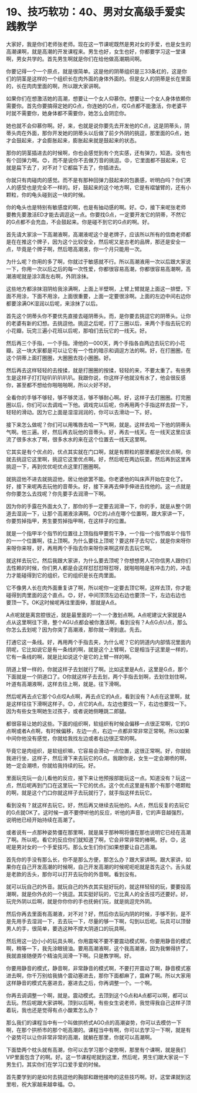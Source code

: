 # 19、技巧软功：40、男对女高级手爱实践教学

大家好，我是你们老师张老师。现在这一节课呢既然是男对女的手爱，也是女生的高潮课啊，就是高潮的开发课程来。男生也好，女生也好，你都要学习这一堂课啊，男女共学的。首先男生啊就是你们在给他做高潮期间啊。

你要记得一个一个原点，就是很简单。这是他的阴蒂组织是三33条杠的，这是你们的阴茎是这样的一个组织长在肉外面的身体外面的。但是女人的阴蒂是长在里面的，长在肉肉里面的啊，所以跟大家讲啊。

如果你们在想激活她的高潮，想要让一个女人仰慕你。想要让一个女人身体依赖你需要你。首先你要搞得定她的G点，你连她的G点，哎G点都不能激活，你老婆平时就不需要你，她身体都不需要你，她怎么会阴恋你。

她也就不会仰慕你啊。好，来，也就是说你要先去开发他的C点，这是阴蒂头，阴蒂头肉在外面，那你开发她的阴蒂头以后做了前夕外阴的挑逗，那里面的G点，她才会鼓起来，才会膨胀起来，膨胀起来就是鼓起来的状态。

那你的阴茎插进去的时候啊，你也会感觉到有个充实感，还有弹力，知道。没有也有个回弹力啊。😊，而不是说你不去做万音的挑逗。😡，它里面都不鼓起来，它就是扁下去了，对不对？它都扁下去了，你插进去。

你就只有肉碰肉的感觉。而不是有那种回弹力鼓起来的包裹感，听明白吗？你们男人的感受也是完全不一样的。好，鼓起来的这个地方啊，它是有褶皱臂的，还有小颗粒，你的龟头碰到这一块的时候。

你的龟头也是特别有敏感度的啊，也是有抽动感的啊。好。😊，接下来呢张老师要教先要激活ED才能去调逗这一点。你要找G点，一定要开发它的阴蒂，不然它的G点都不会充血，不会鼓起来。你是碰不到它的G点的啊。好。

首先请大家涂一下高潮液啊，高潮液呢这个是老牌子，应该所以所有的信商老师都是在在推这个牌子，因为这个比较安全，然后呢又是古老的品牌，那还是安全一点，毕竟是个牌子啊，然后嗯高潮液，你一个月只能用一次。

为什么呢？你用的多了啊，你就过于敏感就不行。所以高潮液用一次以后跟大家说一下，你用一次以后之后的每一次性爱，你都很容易高潮，你都很容易高潮啊，高潮液呢就是涂3滴左右啊，外阴涂抹。

这些地方都涂抹泪阴给我涂满啊，上面上半壁啊，上臂上臂就是上面这一排壁，下面不用涂，下面不用涂，上面很重要，上面一定要很涂啊。上面的左边中间右边你都要涂满OK湿润以后呢，来涂抹了以后。

首先这个阴蒂头你不要优先直接去碰阴蒂头。而，是你要去挑逗它的阴蒂头。让你的老婆有新的幻想。去挑逗他。挑逗之后呢，打了三圈以后，来两个手指去玩它的小花瓣。玩完三遍小花班以后呢，那咱们去玩它的一线天。好。

然后再三个手指，一个手指。滑他的一000天，两个手指各自两边去玩它的小花瓣。这一块大家都是可以让它有一个性的暗示和调逗方法的啊。好，在打圈圈，在这个阴蒂上面打圈圈，大圈圈去找小圈圈。好。

然后再去这样轻轻的去按揉，就是打圈圈的按揉，轻轻的来，不要太重了。有些男生是这样子打打哒叭叭叭叭叭。我跟你说，你这样子他就没有水了，他会很反感你，甚至都不想给你啪啪啪啊，所以火好不好。

全看你的手够不够轻，够不够灵活，够不够耐心啊。好，这样子去打圈圈。打完圈圈以后，你们可以去调戏一下他。调戏完以后呢，你再用两个手指这样去捏一下，轻轻的滑动。因为它上面是湿湿润润的，你可以去滑动一下。好。

接下来怎么做呢？你们可以用嘴唇去哈一下气啊，就是。这样去哈一下他的阴蒂头气啊。他三遍。好，然后再去玩他的音蒂头。好，再去一线天。在一线天这里应该流了很多水水了啊，很多水水的来在这个位置去一线天这里啊。

它其实是有个优点的，优点其实就在门口啊，就是有颗粒的那里都是优优点啊，你就去挑逗它这里啊，挑逗它这里优点啊。好，然后呢在两边玩耍。然后再到这里再挑逗一下，再到优优呃优点这里打圈圈啊。

就挑逗他不进去就挑逗他，居让他欲罢不能。你老婆他的叫床声开始在变化了。好，接下来呢再去玩他的音蒂头。好，接下来再去伸手伸进去找他的。这一点就是你你要怎么去找呢？你先要手去润滑一下啊。

因为你的手露在外面太久了，那你的手一定要去润滑一下，你的手，就是从整个阴道去湿润一下，让那个高潮液涂满啊。O它的J点在哪个位置啊，跟大家讲一下，你要剪掉指甲，男生要剪掉指甲啊，在这样子的位置。

就是一个指甲半个指节的位置往上顶指指甲要剪干净，一个指一个指节痂半个指节的一一个位置啊，往上顶啊。为什么要往上顶呢？要这样子去勾它，就是你来呀你来呀你来呀，好，再用两个手指去你来呀你来啊这样去去玩它啊。

就这样去玩它。然后我跟大家讲，为什么要去顶呢？你想想男人可你信男人跟你们去性赖的时候，你们男人都是会这样怼怼怼呀怼呀，就啪啪啪是有冲击力的，冲击力才能碰得到它的组织，它的组织是长在肉里面。

它不像男人长在肉外面重复讲了啊，所以呢你一定要去顶它啊，这样去顶，你才能碰得到肉里面的这个直点。😊，好，中间顶顶左边右边也要顶一下，左边右边也要顶一下。OK这时候呢再往里面伸，那就是A点。

A点呢就是离宫腔很近，就是最里面的一个一个激划点啊。A点呢建议大家就是A点从这里啊往下滑，整个AGU点都会被你激活啊，看到没有？A点G点U点，那么你怎么去划呢？因为你突了高潮液，那你就一滑到底。先去。

打通它这一条线。好，再用两个手指去夹，为什么呢？它的阴道内内部情况里面内阴呢，它比如说它是有一条线的啊，就是这个上臂啊，它是相当于这里是一样的，它有一条线的啊，就是比如说这个是它的上臂一样的啊。

阴道上臂一样的，你就这样子去划就行了啊。比如这里是A点，这里是G点，那个下面就是一个阴道口了。O你就这样子去去划，两个手指去划啊，去划住划住啊，叶道有高潮液啊，这样去往上啊，就是。往下滑啊。

然后呢再去点它那个G点哎A点啊，再去点它的A点，看到没有？A点在这里啊，就是这样往往下滑啊这样子。😊，点它的A点。左边也要找一下，右边也要找一下。因为有些女生啊她生过孩子，或者说她侧睡跳二郎腿。

都很容易让她的这些。下面的组织啊，软组织有时候会偏移一点很正常啊，它的G点啊或者A点啊，有时候偏移，左边一点，右边一点都非常非常正常啊。所以如果中间你他没有感觉，你就给我找左边或者右边很正常的啊。

毕竟它是肉组织，是软组织嘛，它容易会滑动一点位置，这很正常啊。好，你就给我进行坐，这样子，然后滑下来去玩它的G点。我跟你说，女生一定会潮喷的啊，她一定会潮喷，你就给我持续的玩。好。

里面玩完玩一会儿看他的反应，接下来让他预报部能玩这一点。知道没有？玩这一点，然后呢再到门口在这里玩一下它的优点。这个优点这里是有那个有那个嗯颗粒的啊，就是这个门口你就这样子去玩就行了，就手指这样去玩它。

看到没有？就这样去玩它。好，然后再又继续去玩他的。A点，然后反复的去玩它的G点就OK了。这时候一直不要停听他的反应，听他的声音，它的声音越强烈，说明他已经开始持续在高潮了。

或者说有一点那种姿势僵在那里啊，就是属于那种啊将僵在那也说明它已经在高潮了啊。所以呢。看它的反应你们就知道了啊，它会非常非常的棒啊。好。😊，这呢是男对女的一个手爱技巧。那么女生们你们如果想要让自己高潮。

首先你的手没有那么长，你不是那么方便，那怎么办？跟大家讲啊。跟大家讲，如果你在自己开发高潮的时候啊，自己开发高潮的时候呢呃呃就是首先这个。舌头就是老款的舌头，那你可以打开去玩你的外音啊。看到没有。

就可以玩自己的外音。就玩自己的外衣其实挺好玩的，就这样轻轻的玩，要要投高潮啊，就是你外衣的一个挑逗。其实挺好玩的，它比真人的全舌技巧还要好。好，玩完外阴以后啊，就是你你你的手也抚俯们玩，就是挑逗完外阴。

然后你再去里面有高潮液，对不对？好，然后你去玩内阴的时候，手够不到，是不是先用手去湿润一下，去去玩一下，尽量的够一下啊，勾到以后呢。玩具可以顶替男人的手，很简单，要选这种不撑大阴道口的玩具啊。

然后用这一边小小的玩具头啊，你用震唉不要不要震动模式啊，你要用静音的模式啊，稍等一下，我先涂眼镜油。要用高潮液啊，这个我高潮液，因为我懒得挤了，我就直接随便弄个精油先润滑一下啊。只是教学啊。好。

你要用静音的模式，静音啊，非常静音的模式啊，不要打开震动了啊，静音模式塞进去啊，你千万别给我搞个震动塞进去，那你下面都麻了，震麻了啊。所以大家用这样静音的模式先塞进去，塞进去之后，你再调整一个。一个啊。

你再去调调整一个啊，就是。震动模式。去顶到这个G点和A点都可以啊，都可以去玩。然后呢跟大家讲啊。顶到以后啊，有些女生说老师，我觉得我自己这样子顶着玩，我也还是觉得有点小酸累怎么办？

那么我们的课程当中有一个叫做拱桥式AGO点的高潮姿势，你可以去模仿一下啊，在那个拱桥市的那个呃高潮的。课程当中有啊，你可以去学习一下啊，就是有个姿势可以让你非常非常的高潮，就躺在那里，你就可以高潮啊。

下面垫两个枕头就有高潮，你可以去学习那个姿势啊，那里有个课啊，就是我们VIP里面包含了的啊。好。这一节课程呢就到这里，然后呢，男生们跟大家说一下男生们，其实你们在学习口爱手爱的时候。

首先要学到的是如何去挑逗他的胸部和跟他接吻的这些技巧啊。好。这堂课就到这里啦，祝大家越来越幸福。😊。